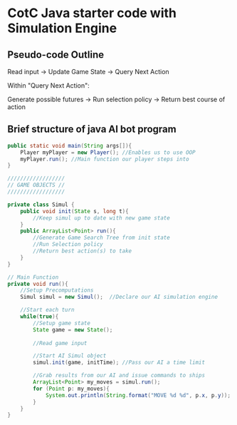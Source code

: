 # CotC Java starter code with Simulation Engine

## Pseudo-code Outline

Read input -> Update Game State -> Query Next Action

Within "Query Next Action":

Generate possible futures -> Run selection policy -> Return best course of action

## Brief structure of java AI bot program

```java
public static void main(String args[]){
	Player myPlayer = new Player();	//Enables us to use OOP
	myPlayer.run();	//Main function our player steps into
}

//////////////////
// GAME OBJECTS //
//////////////////

private class Simul {
	public void init(State s, long t){
		//Keep simul up to date with new game state
	}
	public ArrayList<Point> run(){
		//Generate Game Search Tree from init state
		//Run Selection policy
		//Return best action(s) to take
	}
}

// Main Function
private void run(){
	//Setup Precomputations
	Simul simul = new Simul();	//Declare our AI simulation engine

	//Start each turn
	while(true){
		//Setup game state
		State game = new State();
		
		//Read game input

		//Start AI Simul object
		simul.init(game, initTime);	//Pass our AI a time limit

		//Grab results from our AI and issue commands to ships
		ArrayList<Point> my_moves = simul.run();
		for (Point p: my_moves){
			System.out.println(String.format("MOVE %d %d", p.x, p.y));
		}
	}
}
```
